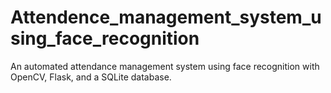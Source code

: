 # Attendence_management_system_using_face_recognition
An automated attendance management system using face recognition with OpenCV, Flask, and a SQLite database.
